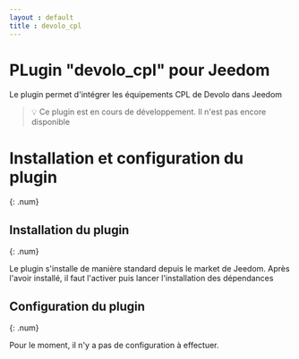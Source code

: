 ```yaml
---
layout : default
title : devolo_cpl
---
```


# PLugin "devolo_cpl" pour Jeedom

Le plugin permet d'intégrer les équipements CPL de Devolo dans Jeedom

> :bulb: Ce plugin est en cours de développement. Il n'est pas encore disponible

# Installation et configuration du plugin
{: .num}

## Installation du plugin
{: .num}

Le plugin s'installe de manière standard depuis le market de Jeedom. Après l'avoir installé, il faut l'activer puis lancer l'installation des dépendances

## Configuration du plugin
{: .num}

Pour le moment, il n'y a pas de configuration à effectuer.
